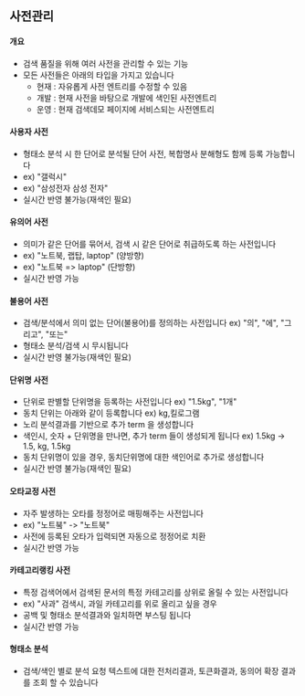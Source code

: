 ## 사전관리

#### 개요
- 검색 품질을 위해 여러 사전을 관리할 수 있는 기능
- 모든 사전들은 아래의 타입을 가지고 있습니다
  - 현재 : 자유롭게 사전 엔트리를 수정할 수 있음  
  - 개발 : 현재 사전을 바탕으로 개발에 색인된 사전엔트리
  - 운영 : 현재 검색데모 페이지에 서비스되는 사전엔트리

#### 사용자 사전
- 형태소 분석 시 한 단어로 분석될 단어 사전, 복합명사 분해형도 함께 등록 가능합니다
- ex) "갤럭시"
- ex) "삼성전자 삼성 전자"
- 실시간 반영 불가능(재색인 필요)

#### 유의어 사전
- 의미가 같은 단어를 묶어서, 검색 시 같은 단어로 취급하도록 하는 사전입니다
- ex) "노트북, 랩탑, laptop" (양방향)
- ex) "노트북 => laptop" (단방향)
- 실시간 반영 가능

#### 불용어 사전
- 검색/분석에서 의미 없는 단어(불용어)를 정의하는 사전입니다
  ex) "의", "에", "그리고", "또는"
- 형태소 분석/검색 시 무시됩니다
- 실시간 반영 불가능(재색인 필요)

#### 단위명 사전
- 단위로 판별할 단위명을 등록하는 사전입니다
  ex) "1.5kg", "1개"
- 동치 단위는 아래와 같이 등록합니다
  ex) kg,킬로그램
- 노리 분석결과를 기반으로 추가 term 을 생성합니다
- 색인시, 숫자 + 단위명을 만나면, 추가 term 들이 생성되게 됩니다 ex) 1.5kg -> 1.5, kg, 1.5kg
- 동치 단위명이 있을 경우, 동치단위명에 대한 색인어로 추가로 생성합니다 
- 실시간 반영 불가능(재색인 필요)

#### 오타교정 사전
- 자주 발생하는 오타를 정정어로 매핑해주는 사전입니다
- ex) "노트붘" -> "노트북"
- 사전에 등록된 오타가 입력되면 자동으로 정정어로 치환
- 실시간 반영 가능

#### 카테고리랭킹 사전
- 특정 검색어에서 검색된 문서의 특정 카테고리를 상위로 올릴 수 있는 사전입니다
- ex) "사과" 검색시, 과일 카테고리를 위로 올리고 싶을 경우
- 공백 및 형태소 분석결과와 일치하면 부스팅 됩니다
- 실시간 반영 가능

#### 형태소 분석
- 검색/색인 별로 분석 요청 텍스트에 대한 전처리결과, 토큰화결과, 동의어 확장 결과를 조회 할 수 있습니다 